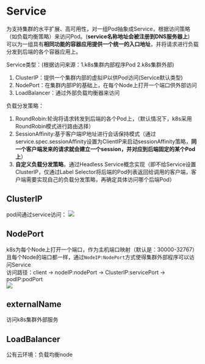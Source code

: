 # Service
为支持集群的水平扩展、高可用性，对一组Pod抽象成Service，根据访问策略（如负载均衡策略）来访问Pod。(**service名称地址会被注册到DNS服务器上**)<br>
可以为一组具有**相同功能的容器应用提供一个统一的入口地址**，并将请求进行负载分发到后端的各个容器应用上。<br>

Service类型：(根据访问来源：1.k8s集群内部程序Pod 2.k8s集群外部)<br>
1. ClusterIP：提供一个集群内部的虚拟IP以供Pod访问(Service默认类型)
2. NodePort：在集群内部IP的基础上，在每个Node上打开一个端口供外部访问
3. LoadBalancer：通过外部负载均衡器来访问

负载分发策略：<br>
1. RoundRobin:轮询将请求转发到后端的各个Pod上，（默认情况下，k8s采用RoundRobin模式进行路由选择）
2. SessionAffinity:基于客户端IP地址进行会话保持模式（通过service.spec.sessionAffinity设置为ClientIP来启动sessionAffinity策略，**同一个客户端发来的请求就会建立一个session，并对应到后端固定的某个Pod上**）
3. **自定义负载分发策略**，通过Headless Service概念实现（即不给Service设置ClusterIP，仅通过Label Selector将后端的Pod列表返回给调用的客户端，客户端需要实现自己的负载分发策略，再确定具体访问哪个后端Pod）

ClusterIP
----------
pod间通过service访问：
![](../../images/k8s_service_clusterPort.png)

NodePort
--------
k8s为每个Node上打开一个端口，作为主机端口映射（默认是：30000-32767）且每个Node的端口都一样，通过`NodeIP:NodePort`方式使得集群外部程序可以访问Service<br>
访问路径：client -> nodeIP:nodePort -> ClusterIP:servicePort -> podIP:podPort<br>
![](../../images/k8s_service_nodePort.png)

externalName
--------------
访问k8s集群外部服务

LoadBalancer
---------------
公有云环境：负载均衡node
